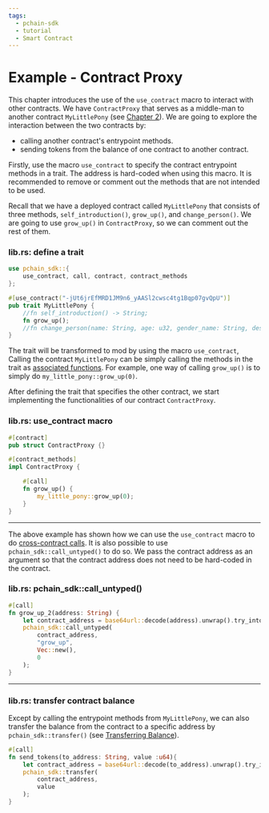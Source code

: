 ```yaml
---
tags:
  - pchain-sdk
  - tutorial
  - Smart Contract
---
```


# Example - Contract Proxy

This chapter introduces the use of the `use_contract` macro to interact with other contracts. 
We have `ContractProxy` that serves as a middle-man to another contract `MyLittlePony` (see [Chapter 2](../chapter_2/)). We are going to explore the interaction between 
the two contracts by:

- calling another contract's entrypoint methods.
- sending tokens from the balance of one contract to another contract.

Firstly, use the macro `use_contract` to specify the contract entrypoint methods in a trait.
The address is hard-coded when using this macro. It is recommended to remove or comment out 
the methods that are not intended to be used. 

Recall that we have a deployed contract called `MyLittlePony` that consists of three methods,
`self_introduction()`, `grow_up()`, and `change_person()`. We are going to use `grow_up()` in 
`ContractProxy`, so we can comment out the rest of them. 

### lib.rs: define a trait
```rust
use pchain_sdk::{
    use_contract, call, contract, contract_methods
};

#[use_contract("-jUt6jrEfMRD1JM9n6_yAASl2cwsc4tg1Bqp07gvQpU")]
pub trait MyLittlePony {
    //fn self_introduction() -> String;
    fn grow_up();
    //fn change_person(name: String, age: u32, gender_name: String, description: String);
}
```

The trait will be transformed to mod by using the macro `use_contract`, Calling the contract `MyLittlePony`
can be simply calling the methods in the trait as [associated functions](https://doc.rust-lang.org/rust-by-example/fn/methods.html). For example, one way of calling 
`grow_up()` is to simply do `my_little_pony::grow_up(0)`.

After defining the trait that specifies the other contract, we start implementing the functionalities of our contract `ContractProxy`.

### lib.rs: use_contract macro
```rust
#[contract]
pub struct ContractProxy {}

#[contract_methods]
impl ContractProxy {

    #[call]
    fn grow_up() {
        my_little_pony::grow_up(0);
    }
}
```

---

The above example has shown how we can use the `use_contract` macro to do [cross-contract calls](../../advance/cross_contract_call/). It is also possible
to use `pchain_sdk::call_untyped()` to do so. We pass the contract address as an argument so that the contract
address does not need to be hard-coded in the contract.

### lib.rs: pchain_sdk::call_untyped()
```rust
#[call]
fn grow_up_2(address: String) {
    let contract_address = base64url::decode(address).unwrap().try_into().unwrap();
    pchain_sdk::call_untyped(
        contract_address,
        "grow_up", 
        Vec::new(),
        0
    );
}
```

---

### lib.rs: transfer contract balance
Except by calling the entrypoint methods from `MyLittlePony`, we can also transfer the balance from the 
contract to a specific address by `pchain_sdk::transfer()` (see [Transferring Balance](../../advance/transferring_balance/)).

```rust
#[call]
fn send_tokens(to_address: String, value :u64){
    let contract_address = base64url::decode(to_address).unwrap().try_into().unwrap();
    pchain_sdk::transfer(
        contract_address,
        value
    );
}

```